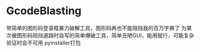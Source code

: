 # GcodeBlasting
带简单的图形码登录框暴力破解工具，图形码再也不能阻挡我的百万字典了
为某次被图形码阻挡道路时自写的简单爆破工具，简单丑陋GUI，能用就行，可能复杂验证时会不可用
pyinstaller打包
